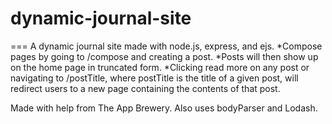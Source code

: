 # dynamic-journal-site
===
A dynamic journal site made with node.js, express, and ejs.
*Compose pages by going to /compose and creating a post.
*Posts will then show up on the home page in truncated form.
*Clicking read more on any post or navigating to /postTitle, where postTitle is the title of a given post, will redirect users to a new page containing the contents of that post.

Made with help from The App Brewery. Also uses bodyParser and Lodash.
